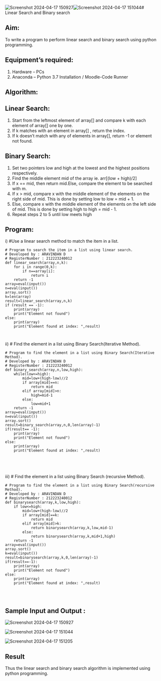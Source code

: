 ![Screenshot 2024-04-17 150927](https://github.com/Aravindan2006/Search-Algorithms/assets/151760062/ff4b638c-017f-4304-ad39-7347b68b1e86)![Screenshot 2024-04-17 151044](https://github.com/Aravindan2006/Search-Algorithms/assets/151760062/6d7b6584-6290-4fdf-8406-8f80a59a778e)# Linear Search and Binary search
## Aim:
To write a program to perform linear search and binary search using python programming.
## Equipment’s required:
1.	Hardware – PCs
2.	Anaconda – Python 3.7 Installation / Moodle-Code Runner
## Algorithm:
## Linear Search:
1.	Start from the leftmost element of array[] and compare k with each element of array[] one by one.
2.	If k matches with an element in array[] , return the index.
3.	If k doesn’t match with any of elements in array[], return -1 or element not found.
## Binary Search:
1.	Set two pointers low and high at the lowest and the highest positions respectively.
2.	Find the middle element mid of the array ie. arr[(low + high)/2]
3.	If x == mid, then return mid.Else, compare the element to be searched with m.
4.	If x > mid, compare x with the middle element of the elements on the right side of mid. This is done by setting low to low = mid + 1.
5.	Else, compare x with the middle element of the elements on the left side of mid. This is done by setting high to high = mid - 1.
6.	Repeat steps 2 to 5 until low meets high
## Program:
i)	#Use a linear search method to match the item in a list.
```
# Program to search the item in a list using linear search.
# Developed by : ARAVINDAN D
# RegisterNumber : 212223240012
def linear_search(array,n,k):
    for i in range(0,k):
        if n==array[i]:
            return i
    return -1
array=eval(input())
n=eval(input())
array.sort()
k=len(array)
result=linear_search(array,n,k)
if (result == -1):
    print(array)
    print("Element not found")
else:
    print(array)
    print("Element found at index: ",result)



```
ii)	# Find the element in a list using Binary Search(Iterative Method).
```
# Program to find the element in a list using Binary Search(Iterative Method).
# Developed by : ARAVINDAN D
# RegisterNumber : 212223240012
def binary_search(array,n,low,high):
    while(low<=high):
        mid=low+(high-low)//2
        if array[mid]==n:
            return mid
        elif array[mid]>n:
            high=mid-1
        else:
            low=mid+1
    return -1
array=eval(input())
n=eval(input())
array.sort()
result=binary_search(array,n,0,len(array)-1)
if(result== -1):
    print(array)
    print("Element not found")
else:
    print(array)
    print("Element found at index: ",result)





```
iii)	# Find the element in a list using Binary Search (recursive Method).
```
# Program to find the element in a list using Binary Search(recursive Method).
# Developed by : ARAVINDAN D
# RegisterNumber : 212223240012
def binarysearch(array,k,low,high):
    if low<=high:
        mid=low+(high-low)//2
        if array[mid]==k:
            return mid
        elif array[mid]>k:
            return binarysearch(array,k,low,mid-1)
        else:
            return binarysearch(array,k,mid+1,high)
    return -1
array=eval(input())
array.sort()
k=eval(input())
result=binarysearch(array,k,0,len(array)-1)
if(result==-1):
    print(array)
    print("Element not found")
else:
    print(array)
    print("Element found at index: ",result)




```
## Sample Input and Output :
![Screenshot 2024-04-17 150927](https://github.com/Aravindan2006/Search-Algorithms/assets/151760062/dd84cbb0-b86f-4ab4-b2ca-5e35a6ab6d8c)

![Screenshot 2024-04-17 151044](https://github.com/Aravindan2006/Search-Algorithms/assets/151760062/3680ad37-dfe6-44d6-af0a-8fe83dbe2bd2)

![Screenshot 2024-04-17 151205](https://github.com/Aravindan2006/Search-Algorithms/assets/151760062/e5521fa2-261e-4543-b2b4-2d4bcd99fc53)





## Result
Thus the linear search and binary search algorithm is implemented using python programming.
